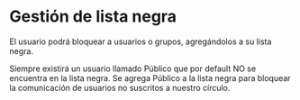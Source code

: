 
Gestión de lista negra
===

El usuario podrá bloquear a usuarios o grupos, agregándolos a su lista negra.

Siempre existirá un usuario llamado Público que por default NO se encuentra en la lista negra.
Se agrega Público a la lista negra para bloquear la comunicación de usuarios no suscritos a nuestro círculo.




